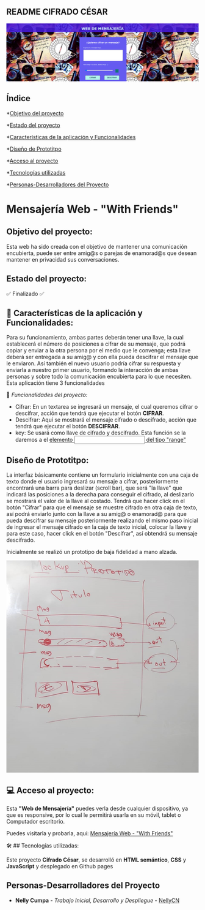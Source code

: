 ## README CIFRADO CÉSAR

![Título y Portada](<src/Imagenes/Portada Web Mensajeria.png>)

<!-- *[Insignias](#insignias) -->
## Índice

*[Objetivo del proyecto](#objetivo-del-proyecto)

*[Estado del proyecto](#Estado-del-proyecto)

*[Características de la aplicación y Funcionalidades](#Características-de-la-aplicación)

*[Diseño de Prototitpo](#Diseño-de-Prototitpo)

*[Acceso al proyecto](#acceso-proyecto)

*[Tecnologías utilizadas](#tecnologías-utilizadas)

*[Personas-Desarrolladores del Proyecto](#personas-desarrolladores)

# Mensajería Web - "With Friends"


## Objetivo del proyecto:

Esta web ha sido creada con el objetivo de mantener una comunicación encubierta, puede ser entre amig@s o parejas de enamorad@s que desean mantener en privacidad sus conversaciones. 

## Estado del proyecto:

:white_check_mark: Finalizado :white_check_mark:

## 🚀 Características de la aplicación y Funcionalidades:

Para su funcionamiento, ambas partes deberán tener una llave, la cual establecerá el número de posiciones a cifrar de su mensaje, que podrá copiar y enviar a la otra persona por el medio que le convenga; esta llave deberá ser entregada a su amig@ y con ella pueda descifrar el mensaje que le enviaron. Así también el nuevo usuario podría cifrar su respuesta y enviarla a nuestro primer usuario, formando la interacción de ambas personas y sobre todo la comunicación encubierta para lo que necesiten.
Esta aplicación tiene 3 funcionalidades

:hammer: *Funcionalidades del proyecto:*

* Cifrar: En un textarea se ingresará un mensaje, el cual queremos cifrar o descifrar, acción que tendrá que ejecutar el botón **CIFRAR**.
* Descifrar: Aquí se mostrará el mensaje cifrado o descifrado, acción que tendrá que ejecutar el botón **DESCIFRAR**.
* key: Se usará como llave de cifrado y descifrado. Esta función se la daremos a el [elemento <input> del tipo "range"](https://developer.mozilla.org/es/docs/Web/HTML/Element/input/range)

## Diseño de Prototitpo:

La interfaz básicamente contiene un formulario inicialmente con una caja de texto donde el usuario ingresará su mensaje a cifrar, posteriormente encontrará una barra para deslizar (scroll bar), que será "la llave" que indicará las posiciones a la derecha para conseguir el cifrado, al deslizarlo se mostrará el valor de la llave al costado. Tendrá que hacer click en el botón "Cifrar" para que el mensaje se muestre cifrado en otra caja de texto, así podrá enviarlo junto con la llave a su amig@ o enamorad@ para que pueda descifrar su mensaje posteriormente realizando el mismo paso inicial de ingresar el mensaje cifrado en la caja de texto inicial, colocar la llave y para este caso, hacer click en el botón "Descifrar", así obtendrá su mensaje descifrado.

Inicialmente se realizó un prototipo de baja fidelidad a mano alzada.

![Prototipo baja fidelidad](<src/Imagenes/Prototipo baja fidelidad.jpeg>)

 ## :computer: Acceso al proyecto:

Esta **"Web de Mensajería"** puedes verla desde cualquier dispositivo, ya que es responsive, por lo cual le permitirá usarla en su móvil, tablet o Computador escritorio.

Puedes visitarla y probarla, aquí: [Mensajería Web - "With Friends"](https://nellycn.github.io/DEV003-cipher-main/src/)

🛠️ ## Tecnologías utilizadas:

Este proyecto **Cifrado César**, se desarrolló en **HTML semántico**, **CSS** y **JavaScript** y desplegado en Github pages

## Personas-Desarrolladores del Proyecto

* **Nelly Cumpa** - *Trabajo Inicial, Desarrollo y Despliegue* - [NellyCN](https://github.com/NellyCN)
